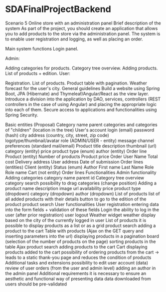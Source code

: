 # SDAFinalProjectBackend

Scenario 5
Online store with an administration panel
Brief description of the system
As part of the project, you should create an application that allows you to add products to the store via the administration panel. The system is to enable user registration and logging, as well as placing an order.

Main system functions
Login panel.

Admin:

Adding categories for products.
Category tree overview.
Adding products.
List of products + edition.
User:

Registration.
List of products.
Product table with pagination.
Weather forecast for the user's city.
General guidelines
Build a website using Spring Boot, JPA (Hibernate) and Thymeleaf/Angular/React as the view layer. Introduce a division into the application by DAO, services, controllers (REST controllers in the case of using Angular) and placing the appropriate logic into each of them. Secure access to applications and functionalities using Spring Security.

Basic entities (Proposal)
Category
name
parent categories and categories of "children" (location in the tree)
User's account
login (email)
password (hash)
city
address (country, city, street, zip code)
logotype/thumbnail/avatar
role (ADMIN/USER - entity)
message channel preferences (standard mail/email)
Product
title
description
thumbnail (url)
category (entity)
price
product type (enum)
author (entity)
Order line
Product (entity)
Number of products
Product price
Order
User Name
Total cost
Delivery address
User address
Date of submission
Order lines (entities)
Client (entity)
Status (enum)
Author
First name
Last Name
Role
Role name
Cart (not entity)
Order lines
Functionalities
Admin functionality
Adding categories
category name
parent id
Category tree overview
category search
possibility to drag categories (change position)
Adding a product
name
description
image url
availability
price
product type (dropdown)
category (dropdown)
author (dropdown)
List of products
list of all added products with their details
button to go to the edition of the product
product search
User functionalities
User registration
entering data into the form fields + validation of these fields
Login
the ability to log in the user (after prior registration)
user logout
Weather widget
weather display based on the city of the currently logged in user
List of products
it is possible to display products as a list or as a grid
product search
adding a product to the cart
Table with products (Ajax on the GET query and inserting parameters into the url)
displaying products in a pagination board (selection of the number of products on the page)
sorting products in the table
Ajax product search
adding products to the cart
Cart
displaying products added to the cart
possibility of ordering products from the cart -> leads to a static thank-you page and reduces the condition of products
Additional tasks and extensions
possibility to edit user account (data)
review of user orders (from the user and admin level)
adding an author in the admin panel
Additional requirements
it is necessary to ensure an aesthetic and functional way of presenting data
data downloaded from users should be pre-validated
